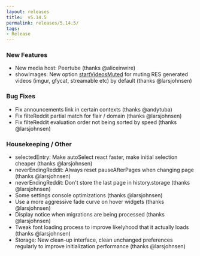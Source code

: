 ```yaml
---
layout: releases
title:  v5.14.5
permalink: releases/5.14.5/
tags:
- Release
---
```


### New Features

- New media host: Peertube (thanks @aliceinwire)
- showImages: New option [startVideosMuted](https://www.reddit.com/#res:settings/showImages/startVideosMuted) for muting RES generated videos (imgur, gfycat, streamable etc) by default (thanks @larsjohnsen)

### Bug Fixes

- Fix announcements link in certain contexts (thanks @andytuba)
- Fix filteReddit partial match for flair / domain (thanks @larsjohnsen)
- Fix filteReddit evaluation order not being sorted by speed (thanks @larsjohnsen)

### Housekeeping / Other

- selectedEntry: Make autoSelect react faster, make initial selection cheaper (thanks @larsjohnsen)
- neverEndingReddit: Always reset pauseAfterPages when changing page (thanks @larsjohnsen)
- neverEndingReddit: Don't store the last page in history.storage (thanks @larsjohnsen)
- Some settings console optimizations (thanks @larsjohnsen)
- Use a more aggressive fade curve on hover widgets (thanks @larsjohnsen)
- Display notice when migrations are being processed (thanks @larsjohnsen)
- Tweak font loading process to improve likelyhood that it actually loads (thanks @larsjohnsen)
- Storage: New clean-up interface, clean unchanged preferences regularly to improve initialization performance (thanks @larsjohnsen)
